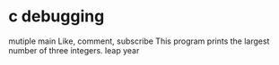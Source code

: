 # c debugging

mutiple main
Like, comment, subscribe
This program prints the largest number of three integers.
leap year
